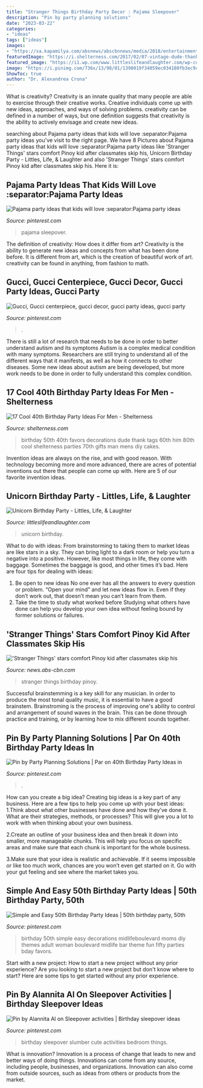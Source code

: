 ```yaml
---
title: "Stranger Things Birthday Party Decor : Pajama Sleepover"
description: "Pin by party planning solutions"
date: "2023-03-22"
categories:
- "ideas"
tags: ["ideas"]
images:
- "https://sa.kapamilya.com/absnews/abscbnnews/media/2018/entertainment/03/21/aaron1.jpg?ext=.jpg"
featuredImage: "https://i.shelterness.com/2017/02/07-vintage-dude-thank-tags-for-party-favors.jpg"
featured_image: "https://i1.wp.com/www.littleslifeandlaughter.com/wp-content/uploads/2017/04/unicorn-birthday-party.png?fit=735%2C1102&amp;ssl=1"
image: "https://i.pinimg.com/736x/13/98/01/1398019f34859ec034180fb3ec9c89f3.jpg"
ShowToc: true
author: "Dr. Alexandrea Crona"
---
```



What is creativity?
Creativity is an innate quality that many people are able to exercise through their creative works. Creative individuals come up with new ideas, approaches, and ways of solving problems. creativity can be defined in a number of ways, but one definition suggests that creativity is the ability to actively envisage and create new ideas.

	

		
searching about Pajama party ideas that kids will love :separator:Pajama party ideas you've visit to the right page. We have 8 Pictures about Pajama party ideas that kids will love :separator:Pajama party ideas like &#039;Stranger Things&#039; stars comfort Pinoy kid after classmates skip his, Unicorn Birthday Party - Littles, Life, &amp; Laughter and also &#039;Stranger Things&#039; stars comfort Pinoy kid after classmates skip his. Here it is:
		
    
## Pajama Party Ideas That Kids Will Love :separator:Pajama Party Ideas

<img loading=lazy src="https://i.pinimg.com/736x/f4/c5/44/f4c544a49ec17e343ea81b4a0675f7db.jpg" onerror="this.onerror=null;this.src='https://tse4.mm.bing.net/th?id=OIP.-MStaAyH7Y-xksX6-nUlCQHaJQ&amp;pid=15.1';" alt="Pajama party ideas that kids will love :separator:Pajama party ideas">

_Source: pinterest.com_

>pajama sleepover. 

	

The definition of creativity: How does it differ from art?
Creativity is the ability to generate new ideas and concepts from what has been done before. It is different from art, which is the creation of beautiful work of art. creativity can be found in anything, from fashion to math.

    
## Gucci, Gucci Centerpiece, Gucci Decor, Gucci Party Ideas, Gucci Party

<img loading=lazy src="https://i.pinimg.com/736x/bd/db/ef/bddbef4003334404ca7dcda8420ae449.jpg" onerror="this.onerror=null;this.src='https://tse4.mm.bing.net/th?id=OIP.BhvzwOVhqi8PFo6TieetrgHaJ4&amp;pid=15.1';" alt="Gucci, Gucci centerpiece, gucci decor, gucci party ideas, gucci party">

_Source: pinterest.com_

>. 

	

There is still a lot of research that needs to be done in order to better understand autism and its symptoms
Autism is a complex medical condition with many symptoms. Researchers are still trying to understand all of the different ways that it manifests, as well as how it connects to other diseases. Some new ideas about autism are being developed, but more work needs to be done in order to fully understand this complex condition.

    
## 17 Cool 40th Birthday Party Ideas For Men - Shelterness

<img loading=lazy src="https://i.shelterness.com/2017/02/07-vintage-dude-thank-tags-for-party-favors.jpg" onerror="this.onerror=null;this.src='https://tse3.mm.bing.net/th?id=OIP.Ne2XOytjrLigGekK1BxSpwHaJ4&amp;pid=15.1';" alt="17 Cool 40th Birthday Party Ideas For Men - Shelterness">

_Source: shelterness.com_

>birthday 50th 40th favors decorations dude thank tags 60th him 80th cool shelterness parties 70th gifts man mens diy cakes. 

	

Invention ideas are always on the rise, and with good reason. With technology becoming more and more advanced, there are acres of potential inventions out there that people can come up with. Here are 5 of our favorite invention ideas.

    
## Unicorn Birthday Party - Littles, Life, &amp; Laughter

<img loading=lazy src="https://i1.wp.com/www.littleslifeandlaughter.com/wp-content/uploads/2017/04/unicorn-birthday-party.png?fit=735%2C1102&amp;ssl=1" onerror="this.onerror=null;this.src='https://tse1.mm.bing.net/th?id=OIP.TRltSOdSi14Aze5q-xE5bAHaLG&amp;pid=15.1';" alt="Unicorn Birthday Party - Littles, Life, &amp; Laughter">

_Source: littleslifeandlaughter.com_

>unicorn birthday. 

	

What to do with ideas: From brainstorming to taking them to market
Ideas are like stars in a sky. They can bring light to a dark room or help you turn a negative into a positive. However, like most things in life, they come with baggage. Sometimes the baggage is good, and other times it’s bad. Here are four tips for dealing with ideas:
1. Be open to new ideas 
No one ever has all the answers to every question or problem. “Open your mind” and let new ideas flow in. Even if they don’t work out, that doesn’t mean you can’t learn from them. 
2. Take the time to study what worked before 
Studying what others have done can help you develop your own idea without feeling bound by former solutions or failures.

    
## &#039;Stranger Things&#039; Stars Comfort Pinoy Kid After Classmates Skip His

<img loading=lazy src="https://sa.kapamilya.com/absnews/abscbnnews/media/2018/entertainment/03/21/aaron1.jpg?ext=.jpg" onerror="this.onerror=null;this.src='https://tse1.mm.bing.net/th?id=OIP.W_gCU08HdbVNcf_euugH0AHaE7&amp;pid=15.1';" alt="&#039;Stranger Things&#039; stars comfort Pinoy kid after classmates skip his">

_Source: news.abs-cbn.com_

>stranger things birthday pinoy. 

	

Successful brainstemming is a key skill for any musician. In order to produce the most tonal quality music, it is essential to have a good brainstem. Brainstroming is the process of improving one's ability to control and arrangement of sound waves in the brain. This can be done through practice and training, or by learning how to mix different sounds together.

    
## Pin By Party Planning Solutions | Par On 40th Birthday Party Ideas In

<img loading=lazy src="https://i.pinimg.com/736x/d6/f3/c0/d6f3c04bea9bd142218ba6c643fe9f71.jpg" onerror="this.onerror=null;this.src='https://tse1.mm.bing.net/th?id=OIP.qwiUq3nIWazPP1yTCKkXEgHaJQ&amp;pid=15.1';" alt="Pin by Party Planning Solutions | Par on 40th Birthday Party Ideas in">

_Source: pinterest.com_

>. 

	

How can you create a big idea?
Creating big ideas is a key part of any business. Here are a few tips to help you come up with your best ideas:
1.Think about what other businesses have done and how they’ve done it. What are their strategies, methods, or processes? This will give you a lot to work with when thinking about your own business.

2.Create an outline of your business idea and then break it down into smaller, more manageable chunks. This will help you focus on specific areas and make sure that each chunk is important for the whole business.

3.Make sure that your idea is realistic and achievable. If it seems impossible or like too much work, chances are you won’t even get started on it. Go with your gut feeling and see where the market takes you.


    
## Simple And Easy 50th Birthday Party Ideas | 50th Birthday Party, 50th

<img loading=lazy src="https://i.pinimg.com/736x/7a/90/13/7a9013699359b8314dfb6a959fddda43.jpg" onerror="this.onerror=null;this.src='https://tse2.mm.bing.net/th?id=OIP.kbK-Aaj2ciEHxjmXJxmMoQHaLL&amp;pid=15.1';" alt="Simple and Easy 50th Birthday Party Ideas | 50th birthday party, 50th">

_Source: pinterest.com_

>birthday 50th simple easy decorations midlifeboulevard moms diy themes adult woman boulevard midlife bar theme fun fifty parties bday favors. 

	

Start with a new project: How to start a new project without any prior experience?
Are you looking to start a new project but don't know where to start? Here are some tips to get started without any prior experience.

    
## Pin By Alannita Al On Sleepover Activities | Birthday Sleepover Ideas

<img loading=lazy src="https://i.pinimg.com/736x/13/98/01/1398019f34859ec034180fb3ec9c89f3.jpg" onerror="this.onerror=null;this.src='https://tse2.mm.bing.net/th?id=OIP.37Ifd0oJNZN6NB_AD7S4JwHaJ3&amp;pid=15.1';" alt="Pin by Alannita Al on Sleepover activities | Birthday sleepover ideas">

_Source: pinterest.com_

>birthday sleepover slumber cute activities bedroom things. 

	

What is innovation?
Innovation is a process of change that leads to new and better ways of doing things. Innovations can come from any source, including people, businesses, and organizations. Innovation can also come from outside sources, such as ideas from others or products from the market.

